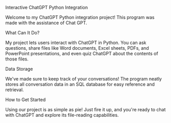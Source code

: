 Interactive ChatGPT Python Integration

Welcome to my ChatGPT Python integration project! This program was made with the assistance of Chat GPT.

What Can It Do?

My project lets users interact with ChatGPT in Python. You can ask questions, share files like Word documents, Excel sheets, PDFs, and PowerPoint presentations, and even quiz ChatGPT about the contents of those files.

Data Storage

We've made sure to keep track of your conversations! The program neatly stores all conversation data in an SQL database for easy reference and retrieval.

How to Get Started

Using our project is as simple as pie! Just fire it up, and you're ready to chat with ChatGPT and explore its file-reading capabilities.

